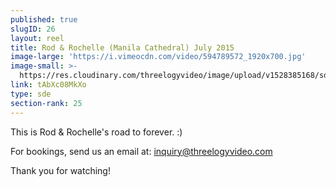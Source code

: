 ```yaml
---
published: true
slugID: 26
layout: reel
title: Rod & Rochelle (Manila Cathedral) July 2015
image-large: 'https://i.vimeocdn.com/video/594789572_1920x700.jpg'
image-small: >-
  https://res.cloudinary.com/threelogyvideo/image/upload/v1528385168/sde/Rod_a.jpg
link: tAbXc08MkXo
type: sde
section-rank: 25
---
```

This is Rod & Rochelle's road to forever. :)

For bookings, send us an email at: inquiry@threelogyvideo.com

Thank you for watching!
